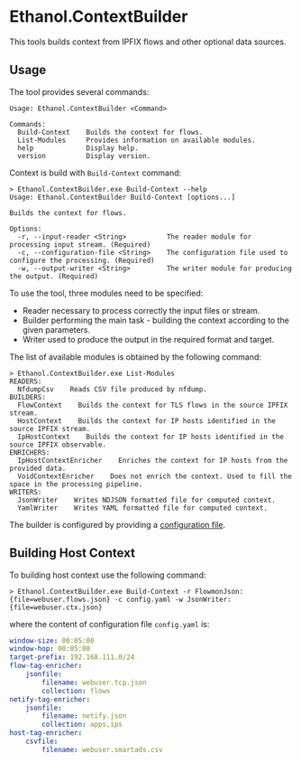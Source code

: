 # Ethanol.ContextBuilder

This tools builds context from IPFIX flows and other optional data sources.

## Usage

The tool provides several commands:

```
Usage: Ethanol.ContextBuilder <Command>

Commands:
  Build-Context    Builds the context for flows.
  List-Modules     Provides information on available modules.
  help             Display help.
  version          Display version.
```

Context is build with `Build-Context` command:

```
> Ethanol.ContextBuilder.exe Build-Context --help
Usage: Ethanol.ContextBuilder Build-Context [options...]

Builds the context for flows.

Options:
  -r, --input-reader <String>          The reader module for processing input stream. (Required)
  -c, --configuration-file <String>    The configuration file used to configure the processing. (Required)
  -w, --output-writer <String>         The writer module for producing the output. (Required)
```

To use the tool, three modules need to be specified:

* Reader necessary to process correctly the input files or stream.
* Builder performing the main task - building the context according to the given parameters.
* Writer used to produce the output in the required format and target.

The list of available modules is obtained by the following command:

```
> Ethanol.ContextBuilder.exe List-Modules
READERS:
  NfdumpCsv    Reads CSV file produced by nfdump.
BUILDERS:
  FlowContext    Builds the context for TLS flows in the source IPFIX stream.
  HostContext    Builds the context for IP hosts identified in the source IPFIX stream.
  IpHostContext    Builds the context for IP hosts identified in the source IPFIX observable.
ENRICHERS:
  IpHostContextEnricher    Enriches the context for IP hosts from the provided data.
  VoidContextEnricher    Does not enrich the context. Used to fill the space in the processing pipeline.
WRITERS:
  JsonWriter    Writes NDJSON formatted file for computed context.
  YamlWriter    Writes YAML formatted file for computed context.
```

The builder is configured by providing a [configuration file](Configuration-file.md).


## Building Host Context

To building host context use the following command:

```
> Ethanol.ContextBuilder.exe Build-Context -r FlowmonJson:{file=webuser.flows.json} -c config.yaml -w JsonWriter:{file=webuser.ctx.json}
```

where the content of configuration file `config.yaml` is:

```yaml
window-size: 00:05:00
window-hop: 00:05:00
target-prefix: 192.168.111.0/24
flow-tag-enricher:
    jsonfile:
        filename: webuser.tcp.json
        collection: flows
netify-tag-enricher:
    jsonfile:
        filename: netify.json
        collection: apps,ips
host-tag-enricher:
    csvfile:
        filename: webuser.smartads.csv
```
